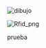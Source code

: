 ![dibujo](https://github.com/user-attachments/assets/967d02cd-ecac-44f7-b881-b4a456627fad)

![Rfid_png](https://github.com/user-attachments/assets/f655b9ad-71fc-47f3-a926-92e2ce309d50)


prueba
